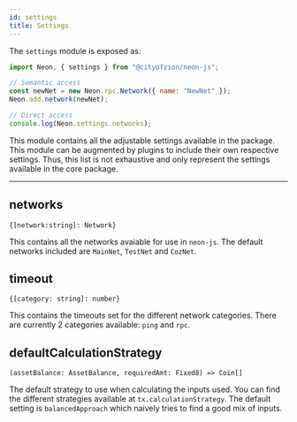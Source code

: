 ```yaml
---
id: settings
title: Settings
---
```


The `settings` module is exposed as:

```js
import Neon, { settings } from "@cityofzion/neon-js";

// Semantic access
const newNet = new Neon.rpc.Network({ name: "NewNet" });
Neon.add.network(newNet);

// Direct access
console.log(Neon.settings.networks);
```

This module contains all the adjustable settings available in the package. This module can be augmented by plugins to include their own respective settings. Thus, this list is not exhaustive and only represent the settings available in the core package.

---

## networks

`{[network:string]: Network}`

This contains all the networks avaiable for use in `neon-js`. The default networks included are `MainNet`, `TestNet` and `CozNet`.

## timeout

`{[category: string]: number}`

This contains the timeouts set for the different network categories. There are currently 2 categories available: `ping` and `rpc`.

## defaultCalculationStrategy

`(assetBalance: AssetBalance, requiredAmt: Fixed8) => Coin[]`

The default strategy to use when calculating the inputs used. You can find the different strategies available at `tx.calculationStrategy`. The default setting is `balancedApproach` which naively tries to find a good mix of inputs.
